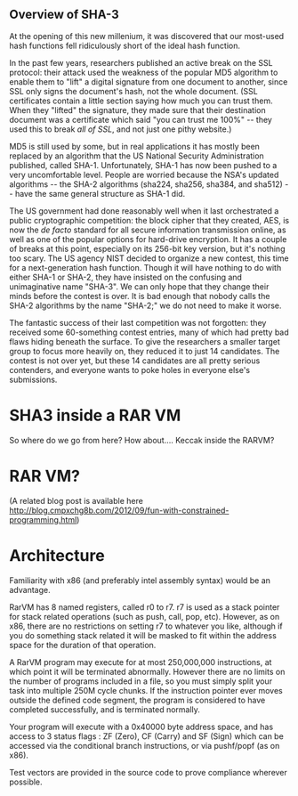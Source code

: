 ## Overview of SHA-3

At the opening of this new millenium, it was discovered that our most-used hash 
functions fell ridiculously short of the ideal hash function.

In the past few years, researchers published an active break on the SSL 
protocol: their attack used the weakness of the popular MD5 algorithm to enable 
them to "lift" a digital signature from one document to another, since SSL only 
signs the document's hash, not the whole document. (SSL certificates contain a 
little section saying how much you can trust them. When they "lifted" the 
signature, they made sure that their destination document was a certificate 
which said "you can trust me 100%" -- they used this to break *all of SSL*, and
not just one pithy website.)

MD5 is still used by some, but in real applications it has mostly been replaced
by an algorithm that the US National Security Administration published, called
SHA-1. Unfortunately, SHA-1 has now been pushed to a very uncomfortable level.
People are worried because the NSA's updated algorithms -- the SHA-2 algorithms 
(sha224, sha256, sha384, and sha512) -- have the same general structure as 
SHA-1 did. 

The US government had done reasonably well when it last orchestrated a public
cryptographic competition: the block cipher that they created, AES, is now the
<i>de facto</i> standard for all secure information transmission online, as well 
as one of the popular options for hard-drive encryption. It has a couple of 
breaks at this point, especially on its 256-bit key version, but it's nothing 
too scary. The US agency NIST decided to organize a new contest, this time for a 
next-generation hash function. Though it will have nothing to do with either 
SHA-1 or SHA-2, they have insisted on the confusing and unimaginative name 
"SHA-3". We can only hope that they change their minds before the contest is 
over. It is bad enough that nobody calls the SHA-2 algorithms by the name
"SHA-2;" we do not need to make it worse. 

The fantastic success of their last competition was not forgotten: they 
received some 60-something contest entries, many of which had pretty bad flaws 
hiding beneath the surface. To give the researchers a smaller target group to 
focus more heavily on, they reduced it to just 14 candidates. The contest is 
not over yet, but these 14 candidates are all pretty serious contenders, and
everyone wants to poke holes in everyone else's submissions.

# SHA3 inside a RAR VM 

So where do we go from here? How about.... Keccak inside the RARVM?


# RAR VM?
(A related blog post is available here http://blog.cmpxchg8b.com/2012/09/fun-with-constrained-programming.html)

Architecture
===============================================================================

Familiarity with x86 (and preferably intel assembly syntax) would be an advantage.

RarVM has 8 named registers, called r0 to r7. r7 is used as a stack pointer for
stack related operations (such as push, call, pop, etc). However, as on x86,
there are no restrictions on setting r7 to whatever you like, although if you
do something stack related it will be masked to fit within the address space
for the duration of that operation.

A RarVM program may execute for at most 250,000,000 instructions, at which
point it will be terminated abnormally. However there are no limits on the
number of programs included in a file, so you must simply split your task into
multiple 250M cycle chunks. If the instruction pointer ever moves
outside the defined code segment, the program is considered to have completed
successfully, and is terminated normally.

Your program will execute with a 0x40000 byte address space, and has access to
3 status flags : ZF (Zero), CF (Carry) and SF (Sign) which can be accessed via
the conditional branch instructions, or via pushf/popf (as on x86).


Test vectors are provided in the source code to prove compliance wherever 
possible.

[keccak]: http://keccak.noekeon.org/ "Keccak Homepage"

